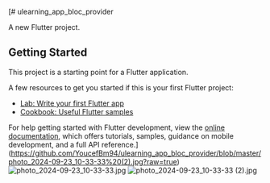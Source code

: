 [# ulearning_app_bloc_provider

A new Flutter project.

## Getting Started

This project is a starting point for a Flutter application.

A few resources to get you started if this is your first Flutter project:

- [Lab: Write your first Flutter app](https://docs.flutter.dev/get-started/codelab)
- [Cookbook: Useful Flutter samples](https://docs.flutter.dev/cookbook)

For help getting started with Flutter development, view the
[online documentation](https://docs.flutter.dev/), which offers tutorials,
samples, guidance on mobile development, and a full API reference.]
(https://github.com/YoucefBm94/ulearning_app_bloc_provider/blob/master/photo_2024-09-23_10-33-33%20(2).jpg?raw=true)
![photo_2024-09-23_10-33-33.jpg](..%2F..%2FDesktop%2Fphoto_2024-09-23_10-33-33.jpg)
![photo_2024-09-23_10-33-33 (2).jpg](..%2F..%2FDesktop%2Fphoto_2024-09-23_10-33-33%20%282%29.jpg)
